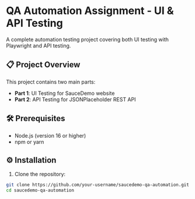 # QA Automation Assignment - UI & API Testing

A complete automation testing project covering both UI testing with Playwright and API testing.

## 📋 Project Overview

This project contains two main parts:
- **Part 1**: UI Testing for SauceDemo website
- **Part 2**: API Testing for JSONPlaceholder REST API

## 🛠️ Prerequisites

- Node.js (version 16 or higher)
- npm or yarn

## ⚙️ Installation

1. Clone the repository:
```bash
git clone https://github.com/your-username/saucedemo-qa-automation.git
cd saucedemo-qa-automation